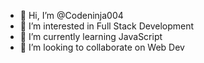 - 👋 Hi, I’m @Codeninja004
- 👀 I’m interested in Full Stack Development
- 🌱 I’m currently learning JavaScript
- 💞️ I’m looking to collaborate on Web Dev
